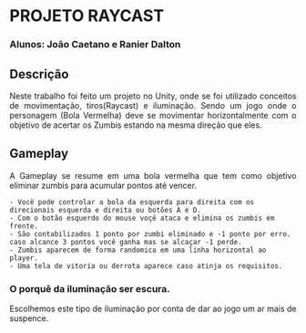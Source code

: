 # **PROJETO RAYCAST**
### Alunos: João Caetano e Ranier Dalton 

## Descrição 
<p align="justify"> 
	Neste trabalho foi feito um projeto no Unity, onde se foi utilizado conceitos de movimentação, tiros(Raycast) e iluminação. Sendo um jogo onde o personagem (Bola Vermelha) deve se movimentar horizontalmente com o objetivo de acertar os Zumbis estando na mesma direção que eles.
</p>

## Gameplay
<p align="justify"> 
	A Gameplay se resume em uma bola vermelha que tem como objetivo eliminar zumbis para acumular pontos até vencer.
	
	- Você pode controlar a bola da esquerda para direita com os direcionais esquerda e direita ou botões A e D.
	- Com o botão esquerdo do mouse voçê ataca e elimina os zumbis em frente.
	- São contabilizados 1 ponto por zumbi eliminado e -1 ponto por erro. caso alcance 3 pontos você ganha mas se alcaçar -1 perde.
	- Zumbis aparecem de forma randomica em uma linha horizontal ao player.
	- Uma tela de vitoria ou derrota aparece caso atinja os requisitos.
	
	
</p >

### O porquê da iluminação ser escura.
<p align="justify"> 
	Escolhemos este tipo de iluminação por conta de dar ao jogo um ar mais de suspence.
</p>



